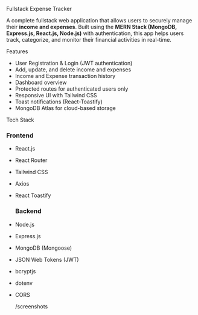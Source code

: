 Fullstack Expense Tracker

A complete fullstack web application that allows users to securely manage their **income and expenses**. Built using the **MERN Stack (MongoDB, Express.js, React.js, Node.js)** with authentication, 
this app helps users track, categorize, and monitor their financial activities in real-time.

Features

- User Registration & Login (JWT authentication)
-  Add, update, and delete income and expenses
-  Income and Expense transaction history
-  Dashboard overview
- Protected routes for authenticated users only
-  Responsive UI with Tailwind CSS
-  Toast notifications (React-Toastify)
-  MongoDB Atlas for cloud-based storage


Tech Stack

###  Frontend
- React.js
- React Router
- Tailwind CSS
- Axios
- React Toastify

  ###  Backend
- Node.js
- Express.js
- MongoDB (Mongoose)
- JSON Web Tokens (JWT)
- bcryptjs
- dotenv
- CORS

  /screenshots
